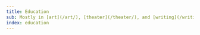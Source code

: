 ```yaml
---
title: Education
sub: Mostly in [art](/art/), [theater](/theater/), and [writing](/writing/)
index: education
---
```

